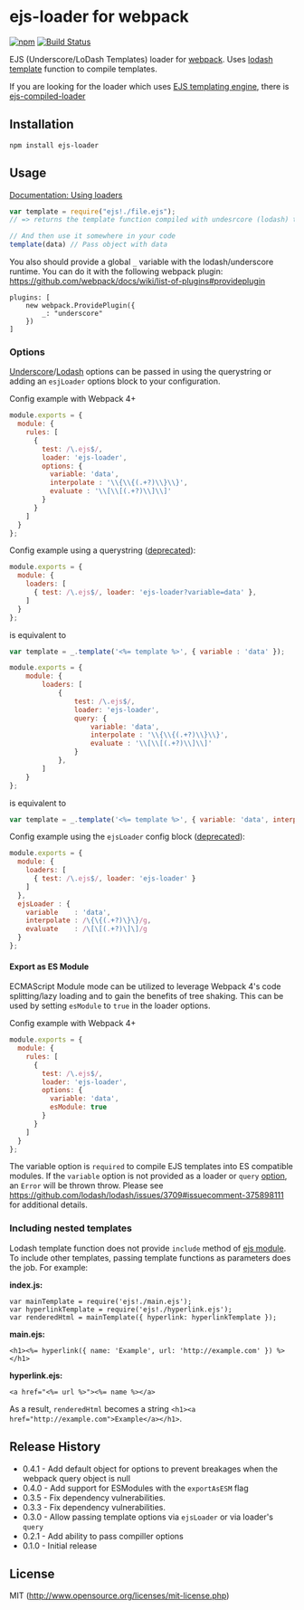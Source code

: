 # ejs-loader for webpack

[![npm](https://img.shields.io/npm/v/ejs-loader.svg)](https://www.npmjs.com/package/ejs-loader)
[![Build Status](https://travis-ci.com/difelice/ejs-loader.svg)](https://travis-ci.com/difelice/ejs-loader)

EJS (Underscore/LoDash Templates) loader for [webpack](http://webpack.github.io/). Uses [lodash template](http://lodash.com/docs#template) function to compile templates.

If you are looking for the loader which uses [EJS templating engine](https://github.com/tj/ejs), there is [ejs-compiled-loader](https://github.com/bazilio91/ejs-compiled-loader)

## Installation

`npm install ejs-loader`

## Usage

[Documentation: Using loaders](http://webpack.github.io/docs/using-loaders.html)

``` javascript
var template = require("ejs!./file.ejs");
// => returns the template function compiled with undesrcore (lodash) templating engine.

// And then use it somewhere in your code
template(data) // Pass object with data
```

You also should provide a global `_` variable with the lodash/underscore runtime. You can do it with the following webpack plugin: https://github.com/webpack/docs/wiki/list-of-plugins#provideplugin

```
plugins: [
    new webpack.ProvidePlugin({
        _: "underscore"
    })
]
```

### Options
[Underscore](http://underscorejs.org/#template)/[Lodash](https://lodash.com/docs#template) options can be passed in using the querystring or adding an ```esjLoader``` options block to your configuration.

Config example with Webpack 4+
``` js
module.exports = {
  module: {
    rules: [
      {
        test: /\.ejs$/,
        loader: 'ejs-loader',
        options: {
          variable: 'data',
          interpolate : '\\{\\{(.+?)\\}\\}',
          evaluate : '\\[\\[(.+?)\\]\\]'
        }
      }
    ]
  }
};
```

Config example using a querystring ([deprecated](https://webpack.js.org/concepts/loaders/#loader-features)):
``` js
module.exports = {
  module: {
    loaders: [
      { test: /\.ejs$/, loader: 'ejs-loader?variable=data' },
    ]
  }
};
```
is equivalent to
``` js
var template = _.template('<%= template %>', { variable : 'data' });
```

``` js
module.exports = {
    module: {
        loaders: [
            {
                test: /\.ejs$/,
                loader: 'ejs-loader',
                query: {
                    variable: 'data',
                    interpolate : '\\{\\{(.+?)\\}\\}',
                    evaluate : '\\[\\[(.+?)\\]\\]'
                }
            },
        ]
    }
};
```
is equivalent to
``` js
var template = _.template('<%= template %>', { variable: 'data', interpolate : '\\{\\{(.+?)\\}\\}', evaluate : '\\[\\[(.+?)\\]\\]' });
```

Config example using the ```ejsLoader``` config block ([deprecated](https://webpack.js.org/concepts/loaders/#loader-features)):
``` js
module.exports = {
  module: {
    loaders: [
      { test: /\.ejs$/, loader: 'ejs-loader' }
    ]
  },
  ejsLoader : {
    variable    : 'data',
    interpolate : /\{\{(.+?)\}\}/g,
    evaluate    : /\[\[(.+?)\]\]/g
  }
};
```

#### Export as ES Module
ECMAScript Module mode can be utilized to leverage Webpack 4's code splitting/lazy loading and to gain the benefits of tree shaking. This can be used by setting
`esModule` to `true` in the loader options.

Config example with Webpack 4+
``` js
module.exports = {
  module: {
    rules: [
      {
        test: /\.ejs$/,
        loader: 'ejs-loader',
        options: {
          variable: 'data',
          esModule: true
        }
      }
    ]
  }
};
```

The variable option is `required` to compile EJS templates into ES compatible modules. If the `variable` option is not provided as a loader or `query` [option](https://webpack.js.org/concepts/loaders/#loader-features), an `Error` will be thrown throw. Please see https://github.com/lodash/lodash/issues/3709#issuecomment-375898111 for additional details.


### Including nested templates

Lodash template function does not provide `include` method of [ejs module](http://ejs.co/). To include other templates, passing template functions as parameters does the job. For example:

**index.js:**

    var mainTemplate = require('ejs!./main.ejs');
    var hyperlinkTemplate = require('ejs!./hyperlink.ejs');
    var renderedHtml = mainTemplate({ hyperlink: hyperlinkTemplate });

**main.ejs:**

    <h1><%= hyperlink({ name: 'Example', url: 'http://example.com' }) %></h1>

**hyperlink.ejs:**

    <a href="<%= url %>"><%= name %></a>

As a result, `renderedHtml` becomes a string `<h1><a href="http://example.com">Example</a></h1>`.



## Release History
* 0.4.1 - Add default object for options to prevent breakages when the webpack query object is null 
* 0.4.0 - Add support for ESModules with the `exportAsESM` flag
* 0.3.5 - Fix dependency vulnerabilities.
* 0.3.3 - Fix dependency vulnerabilities.
* 0.3.0 - Allow passing template options via `ejsLoader` or via loader's `query`
* 0.2.1 - Add ability to pass compiller options
* 0.1.0 - Initial release

## License

MIT (http://www.opensource.org/licenses/mit-license.php)
